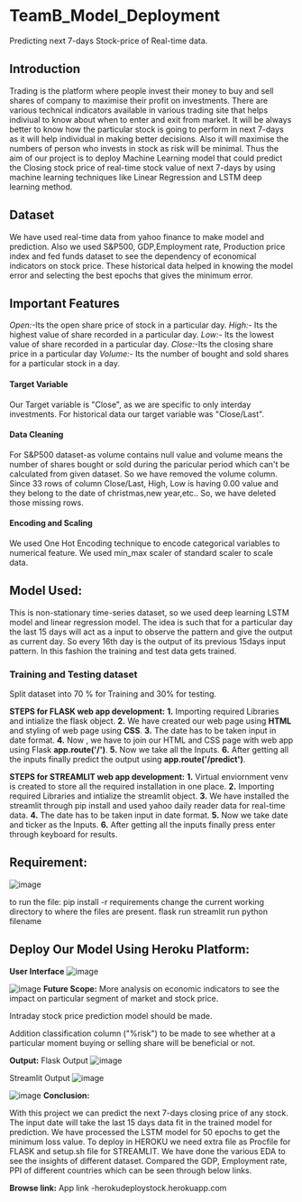 # TeamB_Model_Deployment
Predicting next 7-days Stock-price of Real-time data.
## Introduction
Trading is the platform where people invest their money to buy and sell shares of company to maximise their profit on investments. There are various technical indicators available in various trading site that helps indiviual to know about when to enter and exit from market. It will be always better to know how the particular stock is going to perform in next 7-days as it will help individual in making better decisions. Also it will maximise the numbers of person who invests in stock as risk will be minimal. Thus the aim of our project is to deploy Machine Learning model that could predict the Closing stock price of real-time stock value of next 7-days by using machine learning techniques like Linear Regression and LSTM deep learning method.

## Dataset
We have used real-time data from yahoo finance to make model and prediction. Also we used S&P500, GDP,Employment rate, Production price index and fed funds dataset to see the dependency of economical indicators on stock price. These historical data helped in knowing the model error and selecting the best epochs that gives the minimum error. 

## Important Features
*Open:*-Its the open share price of stock in a particular day.
*High:*- Its the highest value of share recorded in a particular day.
*Low:*- Its the lowest value of share recorded in a particular day.
*Close:*-Its the closing share price in a particular day
*Volume:*- Its the number of bought and sold shares for a particular stock in a day.

#### Target Variable
Our Target variable is "Close", as we are specific to only interday investments. For historical data our target variable was "Close/Last".

#### Data Cleaning
For S&P500 dataset-as volume contains null value and volume means the number of shares bought or sold during the paricular period which can't be calculated from given dataset. So we have removed the volume column. Since 33 rows of column Close/Last, High, Low is having 0.00 value and they belong to the date of christmas,new year,etc.. So, we have deleted those missing rows.

#### Encoding and Scaling
We used One Hot Encoding technique to encode categorical variables to numerical feature. We used min_max scaler of standard scaler to scale data.

## Model Used:
This is non-stationary time-series dataset, so we used deep learning LSTM model and linear regression model. The idea is such that for a particular day the last 15 days will act as a input to observe the pattern and give the output as current day. So every 16th day is the output of its previous 15days input pattern. In this fashion the training and test data gets trained.

### Training and Testing dataset
Split dataset into 70 % for Training and 30% for testing.

**STEPS for FLASK web app development:**
**1.** Importing required Libraries and intialize the flask object.
**2.** We have created our web page using **HTML** and styling of web page using **CSS**.
**3.** The date has to be taken input in date format.
**4.** Now , we have to join our HTML and CSS page with web app using Flask **app.route('/')**.
**5.** Now we take all the Inputs.
**6.** After getting all the inputs finally predict the output using **app.route('/predict')**.

**STEPS for STREAMLIT web app development:**
**1.** Virtual enviornment venv is created to store all the required installation in one place.
**2.** Importing required Libraries and intialize the streamlit object.
**3.** We have installed the streamlit through pip install and used yahoo daily reader data for real-time data.
**4.** The date has to be taken input in date format.
**5.** Now we take date and ticker as the Inputs.
**6.** After getting all the inputs finally press enter through keyboard for results.


## Requirement:
![image](https://github.com/Ankit2197/finalmodel/blob/main/req.PNG)

to run the file:
pip install -r requirements
change the current working directory to where the files are present.
flask run
streamlit run python filename
## Deploy Our Model Using Heroku Platform:
**User Interface**
![image](https://github.com/Ankit2197/finalmodel/blob/main/Screenshot%20(17).png)

![image](https://github.com/Ankit2197/finalmodel/blob/main/inputstream.png)
**Future Scope:**
More analysis on economic indicators to see the impact on particular segment of market and stock price.

Intraday stock price prediction model should be made. 

Addition classification column ("%risk") to be made to see whether at a particular moment buying or selling share will be beneficial or not.

**Output:**
Flask Output
![image](https://github.com/Ankit2197/finalmodel/blob/main/Screenshot%20(18).png)

Streamlit Output
![image](https://github.com/Ankit2197/finalmodel/blob/main/Screenshot%20(23).png)

![image](https://github.com/Ankit2197/finalmodel/blob/main/Screenshot%20(24).png)
**Conclusion:**

With this project we can predict the next 7-days closing price of any stock.
The input date will take the last 15 days data fit in the trained model for prediction.
We have processed the LSTM model for 50 epochs to get the minimum loss value.
To deploy in HEROKU we need extra file as Procfile for FLASK and setup.sh file for STREAMLIT.
We have done the various EDA to see the insights of different dataset. Compared the GDP, Employment rate, PPI of different countries which can be seen through below links.

**Browse link:**
App link -herokudeploystock.herokuapp.com
